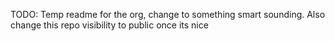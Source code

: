 TODO: Temp readme for the org, change to something smart sounding. Also change this repo visibility to public once its nice
